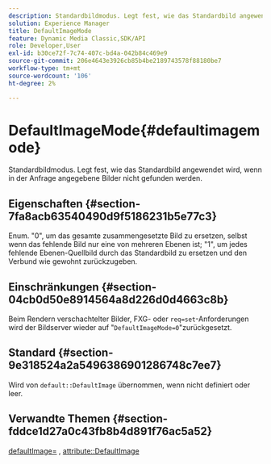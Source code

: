 ```yaml
---
description: Standardbildmodus. Legt fest, wie das Standardbild angewendet wird, wenn in der Anfrage angegebene Bilder nicht gefunden werden.
solution: Experience Manager
title: DefaultImageMode
feature: Dynamic Media Classic,SDK/API
role: Developer,User
exl-id: b30ce72f-7c74-407c-bd4a-042b84c469e9
source-git-commit: 206e4643e3926cb85b4be2189743578f88180be7
workflow-type: tm+mt
source-wordcount: '106'
ht-degree: 2%

---
```


# DefaultImageMode{#defaultimagemode}

Standardbildmodus. Legt fest, wie das Standardbild angewendet wird, wenn in der Anfrage angegebene Bilder nicht gefunden werden.

## Eigenschaften {#section-7fa8acb63540490d9f5186231b5e77c3}

Enum. &quot;0&quot;, um das gesamte zusammengesetzte Bild zu ersetzen, selbst wenn das fehlende Bild nur eine von mehreren Ebenen ist; &quot;1&quot;, um jedes fehlende Ebenen-Quellbild durch das Standardbild zu ersetzen und den Verbund wie gewohnt zurückzugeben.

## Einschränkungen {#section-04cb0d50e8914564a8d226d0d4663c8b}

Beim Rendern verschachtelter Bilder, FXG- oder `req=set`-Anforderungen wird der Bildserver wieder auf &quot;`DefaultImageMode=0`&quot;zurückgesetzt.

## Standard {#section-9e318524a2a5496386901286748c7ee7}

Wird von `default::DefaultImage` übernommen, wenn nicht definiert oder leer.

## Verwandte Themen {#section-fddce1d27a0c43fb8b4d891f76ac5a52}

[defaultImage=](../../../../../is-api/image-catalog/image-serving-api-ref/c-image-catalog-reference/c-attributes-reference/r-is-cat-defaultimage.md#reference-8e9900e129f54ed68462a3c2fc3bc433) , [attribute::DefaultImage](../../../../../is-api/http-ref/image-serving-api-ref/c-http-protocol-reference/c-command-reference/r-is-http-defaultimage.md#reference-209aa6ce830f490483412eb26af67fd2)
